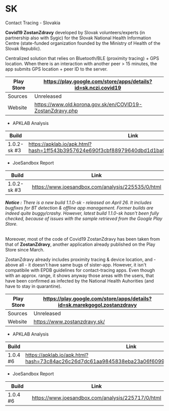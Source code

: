 # SK
Contact Tracing - Slovakia

**Covid19 ZostanZdravy** developed by Slovak volunteers/experts (in partnership also with Sygic) for the Slovak National Health Information Centre (state-funded organization founded by the Ministry of Health of the Slovak Republic).

Centralized solution that relies on Bluetooth/BLE (proximity tracing) + GPS location. When there is an interaction with another peer > 15 minutes, the app submits GPS location + peer ID to the server.

Play Store | https://play.google.com/store/apps/details?id=sk.nczi.covid19
-----------|--------------------------------------------------------------
Sources | Unreleased
Website | https://www.old.korona.gov.sk/en/COVID19-ZostanZdravy.php

- APKLAB Analysis

Build | Link
------|-----
1.0.2-sk #3 | https://apklab.io/apk.html?hash=1ff543b3957624e690f3cbf88979640dbd1d1ba03ec36412f081f8dcddf7881c

- JoeSandbox Report

Build | Link
------|-----
1.0.2-sk #3 | https://www.joesandbox.com/analysis/225535/0/html

_**Notice :** There is a new build 1.1.0-sk - released on April 26. It includes bugfixes for BT detection & offline app management. Former builds are indeed quite buggy/crashy. However, latest build 1.1.0-sk hasn't been fully checked, because of issues with the sample retrieved from the Google Play Store._ 

\
Moreover, most of the code of Covid19 ZostanZdravy has been taken from that of **ZostanZdravy**, another application already published on the Play Store since March.

ZostanZdravy already includes proximity tracing & device location, and - above all - it doesn't have same bugs of sister-app. However, it isn't compatibile with EPDB guidelines for contact-tracing apps. Even though with an approx. range, it shows anyway those areas with the users, that have been confirmed as infected by the National Health Auhorities (and have to stay in quarantine).

Play Store | https://play.google.com/store/apps/details?id=sk.marekgogol.zostanzdravy
-----------|-------------------------------------------------------------------------
Sources | Unreleased
Website | https://www.zostanzdravy.sk/

- APKLAB Analysis

Build | Link
------|-----
1.0.4 #6 | https://apklab.io/apk.html?hash=73c84ac26c26d7dc61aa9845838eba23a06f609925fe3e9aa60316c87e8f8c83

- JoeSandbox Report

Build | Link
------|-----
1.0.4 #6 | https://www.joesandbox.com/analysis/225717/0/html 
